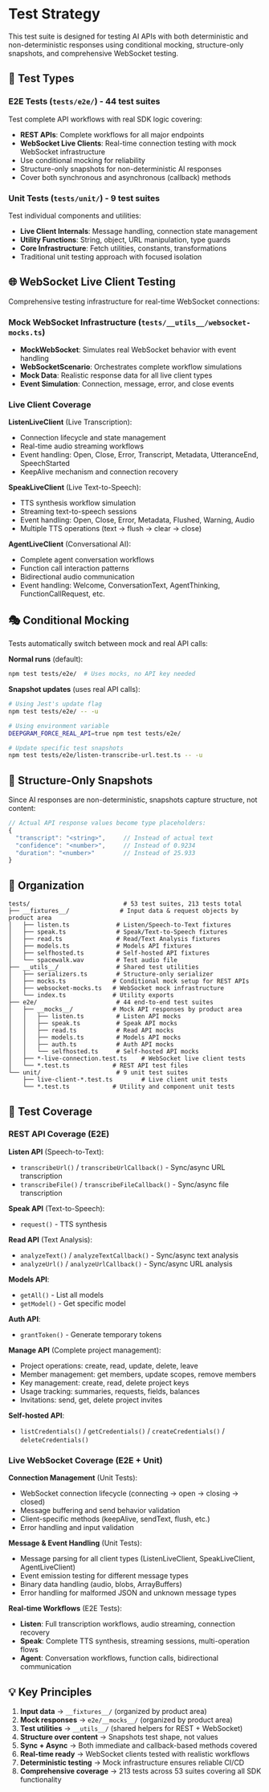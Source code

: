 # Test Strategy

This test suite is designed for testing AI APIs with both deterministic and non-deterministic responses using conditional mocking, structure-only snapshots, and comprehensive WebSocket testing.

## 🎯 Test Types

### E2E Tests (`tests/e2e/`) - 44 test suites

Test complete API workflows with real SDK logic covering:

- **REST APIs**: Complete workflows for all major endpoints
- **WebSocket Live Clients**: Real-time connection testing with mock WebSocket infrastructure
- Use conditional mocking for reliability
- Structure-only snapshots for non-deterministic AI responses
- Cover both synchronous and asynchronous (callback) methods

### Unit Tests (`tests/unit/`) - 9 test suites

Test individual components and utilities:

- **Live Client Internals**: Message handling, connection state management
- **Utility Functions**: String, object, URL manipulation, type guards
- **Core Infrastructure**: Fetch utilities, constants, transformations
- Traditional unit testing approach with focused isolation

## 🌐 WebSocket Live Client Testing

Comprehensive testing infrastructure for real-time WebSocket connections:

### Mock WebSocket Infrastructure (`tests/__utils__/websocket-mocks.ts`)

- **MockWebSocket**: Simulates real WebSocket behavior with event handling
- **WebSocketScenario**: Orchestrates complete workflow simulations
- **Mock Data**: Realistic response data for all live client types
- **Event Simulation**: Connection, message, error, and close events

### Live Client Coverage

**ListenLiveClient** (Live Transcription):

- Connection lifecycle and state management
- Real-time audio streaming workflows
- Event handling: Open, Close, Error, Transcript, Metadata, UtteranceEnd, SpeechStarted
- KeepAlive mechanism and connection recovery

**SpeakLiveClient** (Live Text-to-Speech):

- TTS synthesis workflow simulation
- Streaming text-to-speech sessions
- Event handling: Open, Close, Error, Metadata, Flushed, Warning, Audio
- Multiple TTS operations (text → flush → clear → close)

**AgentLiveClient** (Conversational AI):

- Complete agent conversation workflows
- Function call interaction patterns
- Bidirectional audio communication
- Event handling: Welcome, ConversationText, AgentThinking, FunctionCallRequest, etc.

## 🎭 Conditional Mocking

Tests automatically switch between mock and real API calls:

**Normal runs** (default):

```bash
npm test tests/e2e/  # Uses mocks, no API key needed
```

**Snapshot updates** (uses real API calls):

```bash
# Using Jest's update flag
npm test tests/e2e/ -- -u

# Using environment variable
DEEPGRAM_FORCE_REAL_API=true npm test tests/e2e/

# Update specific test snapshots
npm test tests/e2e/listen-transcribe-url.test.ts -- -u
```

## 📸 Structure-Only Snapshots

Since AI responses are non-deterministic, snapshots capture structure, not content:

```typescript
// Actual API response values become type placeholders:
{
  "transcript": "<string>",     // Instead of actual text
  "confidence": "<number>",     // Instead of 0.9234
  "duration": "<number>"        // Instead of 25.933
}
```

## 📁 Organization

```
tests/                          # 53 test suites, 213 tests total
├── __fixtures__/              # Input data & request objects by product area
│   ├── listen.ts             # Listen/Speech-to-Text fixtures
│   ├── speak.ts              # Speak/Text-to-Speech fixtures
│   ├── read.ts               # Read/Text Analysis fixtures
│   ├── models.ts             # Models API fixtures
│   ├── selfhosted.ts         # Self-hosted API fixtures
│   └── spacewalk.wav         # Test audio file
├── __utils__/                # Shared test utilities
│   ├── serializers.ts        # Structure-only serializer
│   ├── mocks.ts             # Conditional mock setup for REST APIs
│   ├── websocket-mocks.ts   # WebSocket mock infrastructure
│   └── index.ts             # Utility exports
├── e2e/                      # 44 end-to-end test suites
│   ├── __mocks__/           # Mock API responses by product area
│   │   ├── listen.ts         # Listen API mocks
│   │   ├── speak.ts          # Speak API mocks
│   │   ├── read.ts           # Read API mocks
│   │   ├── models.ts         # Models API mocks
│   │   ├── auth.ts           # Auth API mocks
│   │   └── selfhosted.ts     # Self-hosted API mocks
│   ├── *-live-connection.test.ts    # WebSocket live client tests
│   └── *.test.ts            # REST API test files
└── unit/                     # 9 unit test suites
    ├── live-client-*.test.ts        # Live client unit tests
    └── *.test.ts            # Utility and component unit tests
```

## 🧪 Test Coverage

### REST API Coverage (E2E)

**Listen API** (Speech-to-Text):

- `transcribeUrl()` / `transcribeUrlCallback()` - Sync/async URL transcription
- `transcribeFile()` / `transcribeFileCallback()` - Sync/async file transcription

**Speak API** (Text-to-Speech):

- `request()` - TTS synthesis

**Read API** (Text Analysis):

- `analyzeText()` / `analyzeTextCallback()` - Sync/async text analysis
- `analyzeUrl()` / `analyzeUrlCallback()` - Sync/async URL analysis

**Models API**:

- `getAll()` - List all models
- `getModel()` - Get specific model

**Auth API**:

- `grantToken()` - Generate temporary tokens

**Manage API** (Complete project management):

- Project operations: create, read, update, delete, leave
- Member management: get members, update scopes, remove members
- Key management: create, read, delete project keys
- Usage tracking: summaries, requests, fields, balances
- Invitations: send, get, delete project invites

**Self-hosted API**:

- `listCredentials()` / `getCredentials()` / `createCredentials()` / `deleteCredentials()`

### Live WebSocket Coverage (E2E + Unit)

**Connection Management** (Unit Tests):

- WebSocket connection lifecycle (connecting → open → closing → closed)
- Message buffering and send behavior validation
- Client-specific methods (keepAlive, sendText, flush, etc.)
- Error handling and input validation

**Message & Event Handling** (Unit Tests):

- Message parsing for all client types (ListenLiveClient, SpeakLiveClient, AgentLiveClient)
- Event emission testing for different message types
- Binary data handling (audio, blobs, ArrayBuffers)
- Error handling for malformed JSON and unknown message types

**Real-time Workflows** (E2E Tests):

- **Listen**: Full transcription workflows, audio streaming, connection recovery
- **Speak**: Complete TTS synthesis, streaming sessions, multi-operation flows
- **Agent**: Conversation workflows, function calls, bidirectional communication

## 💡 Key Principles

1. **Input data** → `__fixtures__/` (organized by product area)
2. **Mock responses** → `e2e/__mocks__/` (organized by product area)
3. **Test utilities** → `__utils__/` (shared helpers for REST + WebSocket)
4. **Structure over content** → Snapshots test shape, not values
5. **Sync + Async** → Both immediate and callback-based methods covered
6. **Real-time ready** → WebSocket clients tested with realistic workflows
7. **Deterministic testing** → Mock infrastructure ensures reliable CI/CD
8. **Comprehensive coverage** → 213 tests across 53 suites covering all SDK functionality
